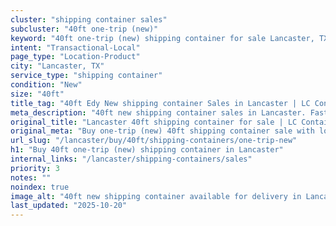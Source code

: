 ```yaml
---
cluster: "shipping container sales"
subcluster: "40ft one-trip (new)"
keyword: "40ft one-trip (new) shipping container for sale Lancaster, TX"
intent: "Transactional-Local"
page_type: "Location-Product"
city: "Lancaster, TX"
service_type: "shipping container"
condition: "New"
size: "40ft"
title_tag: "40ft Edy New shipping container Sales in Lancaster | LC Container"
meta_description: "40ft new shipping container sales in Lancaster. Fast delivery, competitive pricing. Serving shipping containers area. Quote ID: KPD. Call (214) 524-4168 for your free quote today."
original_title: "Lancaster 40ft shipping container for sale | LC Container"
original_meta: "Buy one-trip (new) 40ft shipping container sale with local delivery in Lancaster, TX. LC Container — local Since 2003. Request a fast quote today."
url_slug: "/lancaster/buy/40ft/shipping-containers/one-trip-new"
h1: "Buy 40ft one-trip (new) shipping container in Lancaster"
internal_links: "/lancaster/shipping-containers/sales"
priority: 3
notes: ""
noindex: true
image_alt: "40ft new shipping container available for delivery in Lancaster"
last_updated: "2025-10-20"
---
```


<!-- TODO: Add unique city/inventory copy, images, and internal links here. -->
